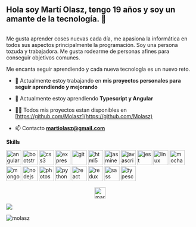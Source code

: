 ## Hola soy Martí Olasz, tengo 19 años y soy un amante de la tecnología. 🤟

![]()

Me gusta aprender coses nuevas cada día, me apasiona la informática en todos sus aspectos principalmente la programación.
Soy una persona tozuda y trabajadora.
Me gusta rodearme de personas afines para conseguir objetivos comunes.

Me encanta seguir aprendiendo y cada nueva tecnología es un nuevo reto.

- 🔭 Actualmente estoy trabajando en **mis proyectos personales para seguir aprendiendo y mejorando**

- 🌱 Actualmente estoy aprendiendo **Typescript y Angular**

- 👨‍💻 Todos mis proyectos estan disponibles en [https://github.com/Molasz](https://github.com/Molasz)

- 📫 Contacto **martiolasz@gmail.com**


**Skills**
<p align="left"><img 
src="https://devicons.github.io/devicon/devicon.git/icons/angularjs/angularjs-original.svg" alt="angularjs" width="40" height="40"/> <img src="https://devicons.github.io/devicon/devicon.git/icons/bootstrap/bootstrap-plain.svg" alt="bootstrap" width="40" height="40"/> <img src="https://devicons.github.io/devicon/devicon.git/icons/css3/css3-original-wordmark.svg" alt="css3" width="40" height="40"/> <img src="https://devicons.github.io/devicon/devicon.git/icons/express/express-original-wordmark.svg" alt="express" width="40" height="40"/> <img src="https://www.vectorlogo.zone/logos/git-scm/git-scm-icon.svg" alt="git" width="40" height="40"/> <img src="https://devicons.github.io/devicon/devicon.git/icons/html5/html5-original-wordmark.svg" alt="html5" width="40" height="40"/> <img src="https://www.vectorlogo.zone/logos/jasmine/jasmine-icon.svg" alt="jasmine" width="40" height="40"/> <img src="https://devicons.github.io/devicon/devicon.git/icons/javascript/javascript-original.svg" alt="javascript" width="40" height="40"/> <img src="https://www.vectorlogo.zone/logos/jestjsio/jestjsio-icon.svg" alt="jest" width="40" height="40"/> <img src="https://devicons.github.io/devicon/devicon.git/icons/linux/linux-original.svg" alt="linux" width="40" height="40"/> <img src="https://www.vectorlogo.zone/logos/mochajs/mochajs-icon.svg" alt="mocha" width="40" height="40"/> <img src="https://devicons.github.io/devicon/devicon.git/icons/mongodb/mongodb-original-wordmark.svg" alt="mongodb" width="40" height="40"/> <img src="https://devicons.github.io/devicon/devicon.git/icons/nodejs/nodejs-original-wordmark.svg" alt="nodejs" width="40" height="40"/> <img src="https://devicons.github.io/devicon/devicon.git/icons/photoshop/photoshop-plain.svg" alt="photoshop" width="40" height="40"/> <img src="https://devicons.github.io/devicon/devicon.git/icons/python/python-original.svg" alt="python" width="40" height="40"/> <img src="https://devicons.github.io/devicon/devicon.git/icons/react/react-original-wordmark.svg" alt="react" width="40" height="40"/> <img src="https://devicons.github.io/devicon/devicon.git/icons/redux/redux-original.svg" alt="redux" width="40" height="40"/> <img src="https://devicons.github.io/devicon/devicon.git/icons/sass/sass-original.svg" alt="sass" width="40" height="40"/> <img src="https://devicons.github.io/devicon/devicon.git/icons/typescript/typescript-original.svg" alt="typescript" width="40" height="40"/></p>


<p align="center">
<a href="https://linkedin.com/in/martiolasz" target="blank"><img align="center" src="https://cdn.jsdelivr.net/npm/simple-icons@3.0.1/icons/linkedin.svg" alt="martiolasz" height="30" width="30" /></a>
</p>

<img src='https://www.codewars.com/users/Molasz/badges/micro'>

<p><img align="center" src="https://github-readme-stats.vercel.app/api/top-langs/?username=molasz&layout=compact" alt="molasz" /></p>
